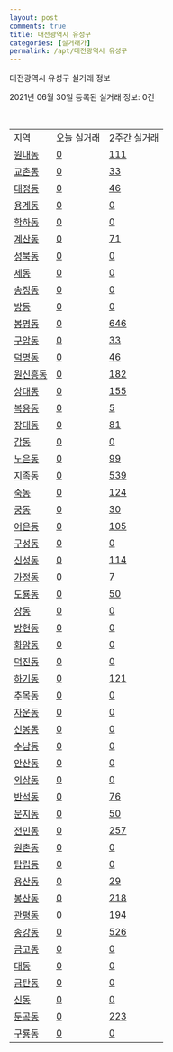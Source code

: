 ```yaml
---
layout: post
comments: true
title: 대전광역시 유성구
categories: [실거래가]
permalink: /apt/대전광역시 유성구
---
```


대전광역시 유성구 실거래 정보

2021년 06월 30일 등록된 실거래 정보: 0건

<script type="text/javascript">
  google.charts.load('current', {'packages':['corechart']});
  google.charts.setOnLoadCallback(drawChart);

  function drawChart() {
    var data = google.visualization.arrayToDataTable([['거래일', '매매', '전월세', '전매'], ['21-02', 414, 537, 11], ['21-03', 426, 513, 7], ['21-04', 349, 434, 15], ['21-05', 379, 376, 140], ['21-06', 139, 332, 99]]);

    var options = {
      title: '최근 유형별 거래량 추이',
      legend: { position: 'bottom' }
    };

    var chart = new google.visualization.LineChart(document.getElementById('columnchart_material'));
    chart.draw(data, (options));
  }
</script>

<div id="columnchart_material" style="width: 95%; margin-left: -35px"></div>
<br>
<table class="sortable">
  <tr>
    <td>지역</td>
    <td>오늘 실거래</td>
    <td>2주간 실거래</td>
  </tr>

  
  <tr class="item">
    <td><a href="대전광역시 유성구 원내동">원내동</a></td>
    <td><a href="대전광역시 유성구 원내동">0</a></td>
    <td><a href="대전광역시 유성구 원내동">111</a></td>
  </tr>
    

  <tr class="item">
    <td><a href="대전광역시 유성구 교촌동">교촌동</a></td>
    <td><a href="대전광역시 유성구 교촌동">0</a></td>
    <td><a href="대전광역시 유성구 교촌동">33</a></td>
  </tr>
    

  <tr class="item">
    <td><a href="대전광역시 유성구 대정동">대정동</a></td>
    <td><a href="대전광역시 유성구 대정동">0</a></td>
    <td><a href="대전광역시 유성구 대정동">46</a></td>
  </tr>
    

  <tr class="item">
    <td><a href="대전광역시 유성구 용계동">용계동</a></td>
    <td><a href="대전광역시 유성구 용계동">0</a></td>
    <td><a href="대전광역시 유성구 용계동">0</a></td>
  </tr>
    

  <tr class="item">
    <td><a href="대전광역시 유성구 학하동">학하동</a></td>
    <td><a href="대전광역시 유성구 학하동">0</a></td>
    <td><a href="대전광역시 유성구 학하동">0</a></td>
  </tr>
    

  <tr class="item">
    <td><a href="대전광역시 유성구 계산동">계산동</a></td>
    <td><a href="대전광역시 유성구 계산동">0</a></td>
    <td><a href="대전광역시 유성구 계산동">71</a></td>
  </tr>
    

  <tr class="item">
    <td><a href="대전광역시 유성구 성북동">성북동</a></td>
    <td><a href="대전광역시 유성구 성북동">0</a></td>
    <td><a href="대전광역시 유성구 성북동">0</a></td>
  </tr>
    

  <tr class="item">
    <td><a href="대전광역시 유성구 세동">세동</a></td>
    <td><a href="대전광역시 유성구 세동">0</a></td>
    <td><a href="대전광역시 유성구 세동">0</a></td>
  </tr>
    

  <tr class="item">
    <td><a href="대전광역시 유성구 송정동">송정동</a></td>
    <td><a href="대전광역시 유성구 송정동">0</a></td>
    <td><a href="대전광역시 유성구 송정동">0</a></td>
  </tr>
    

  <tr class="item">
    <td><a href="대전광역시 유성구 방동">방동</a></td>
    <td><a href="대전광역시 유성구 방동">0</a></td>
    <td><a href="대전광역시 유성구 방동">0</a></td>
  </tr>
    

  <tr class="item">
    <td><a href="대전광역시 유성구 봉명동">봉명동</a></td>
    <td><a href="대전광역시 유성구 봉명동">0</a></td>
    <td><a href="대전광역시 유성구 봉명동">646</a></td>
  </tr>
    

  <tr class="item">
    <td><a href="대전광역시 유성구 구암동">구암동</a></td>
    <td><a href="대전광역시 유성구 구암동">0</a></td>
    <td><a href="대전광역시 유성구 구암동">33</a></td>
  </tr>
    

  <tr class="item">
    <td><a href="대전광역시 유성구 덕명동">덕명동</a></td>
    <td><a href="대전광역시 유성구 덕명동">0</a></td>
    <td><a href="대전광역시 유성구 덕명동">46</a></td>
  </tr>
    

  <tr class="item">
    <td><a href="대전광역시 유성구 원신흥동">원신흥동</a></td>
    <td><a href="대전광역시 유성구 원신흥동">0</a></td>
    <td><a href="대전광역시 유성구 원신흥동">182</a></td>
  </tr>
    

  <tr class="item">
    <td><a href="대전광역시 유성구 상대동">상대동</a></td>
    <td><a href="대전광역시 유성구 상대동">0</a></td>
    <td><a href="대전광역시 유성구 상대동">155</a></td>
  </tr>
    

  <tr class="item">
    <td><a href="대전광역시 유성구 복용동">복용동</a></td>
    <td><a href="대전광역시 유성구 복용동">0</a></td>
    <td><a href="대전광역시 유성구 복용동">5</a></td>
  </tr>
    

  <tr class="item">
    <td><a href="대전광역시 유성구 장대동">장대동</a></td>
    <td><a href="대전광역시 유성구 장대동">0</a></td>
    <td><a href="대전광역시 유성구 장대동">81</a></td>
  </tr>
    

  <tr class="item">
    <td><a href="대전광역시 유성구 갑동">갑동</a></td>
    <td><a href="대전광역시 유성구 갑동">0</a></td>
    <td><a href="대전광역시 유성구 갑동">0</a></td>
  </tr>
    

  <tr class="item">
    <td><a href="대전광역시 유성구 노은동">노은동</a></td>
    <td><a href="대전광역시 유성구 노은동">0</a></td>
    <td><a href="대전광역시 유성구 노은동">99</a></td>
  </tr>
    

  <tr class="item">
    <td><a href="대전광역시 유성구 지족동">지족동</a></td>
    <td><a href="대전광역시 유성구 지족동">0</a></td>
    <td><a href="대전광역시 유성구 지족동">539</a></td>
  </tr>
    

  <tr class="item">
    <td><a href="대전광역시 유성구 죽동">죽동</a></td>
    <td><a href="대전광역시 유성구 죽동">0</a></td>
    <td><a href="대전광역시 유성구 죽동">124</a></td>
  </tr>
    

  <tr class="item">
    <td><a href="대전광역시 유성구 궁동">궁동</a></td>
    <td><a href="대전광역시 유성구 궁동">0</a></td>
    <td><a href="대전광역시 유성구 궁동">30</a></td>
  </tr>
    

  <tr class="item">
    <td><a href="대전광역시 유성구 어은동">어은동</a></td>
    <td><a href="대전광역시 유성구 어은동">0</a></td>
    <td><a href="대전광역시 유성구 어은동">105</a></td>
  </tr>
    

  <tr class="item">
    <td><a href="대전광역시 유성구 구성동">구성동</a></td>
    <td><a href="대전광역시 유성구 구성동">0</a></td>
    <td><a href="대전광역시 유성구 구성동">0</a></td>
  </tr>
    

  <tr class="item">
    <td><a href="대전광역시 유성구 신성동">신성동</a></td>
    <td><a href="대전광역시 유성구 신성동">0</a></td>
    <td><a href="대전광역시 유성구 신성동">114</a></td>
  </tr>
    

  <tr class="item">
    <td><a href="대전광역시 유성구 가정동">가정동</a></td>
    <td><a href="대전광역시 유성구 가정동">0</a></td>
    <td><a href="대전광역시 유성구 가정동">7</a></td>
  </tr>
    

  <tr class="item">
    <td><a href="대전광역시 유성구 도룡동">도룡동</a></td>
    <td><a href="대전광역시 유성구 도룡동">0</a></td>
    <td><a href="대전광역시 유성구 도룡동">50</a></td>
  </tr>
    

  <tr class="item">
    <td><a href="대전광역시 유성구 장동">장동</a></td>
    <td><a href="대전광역시 유성구 장동">0</a></td>
    <td><a href="대전광역시 유성구 장동">0</a></td>
  </tr>
    

  <tr class="item">
    <td><a href="대전광역시 유성구 방현동">방현동</a></td>
    <td><a href="대전광역시 유성구 방현동">0</a></td>
    <td><a href="대전광역시 유성구 방현동">0</a></td>
  </tr>
    

  <tr class="item">
    <td><a href="대전광역시 유성구 화암동">화암동</a></td>
    <td><a href="대전광역시 유성구 화암동">0</a></td>
    <td><a href="대전광역시 유성구 화암동">0</a></td>
  </tr>
    

  <tr class="item">
    <td><a href="대전광역시 유성구 덕진동">덕진동</a></td>
    <td><a href="대전광역시 유성구 덕진동">0</a></td>
    <td><a href="대전광역시 유성구 덕진동">0</a></td>
  </tr>
    

  <tr class="item">
    <td><a href="대전광역시 유성구 하기동">하기동</a></td>
    <td><a href="대전광역시 유성구 하기동">0</a></td>
    <td><a href="대전광역시 유성구 하기동">121</a></td>
  </tr>
    

  <tr class="item">
    <td><a href="대전광역시 유성구 추목동">추목동</a></td>
    <td><a href="대전광역시 유성구 추목동">0</a></td>
    <td><a href="대전광역시 유성구 추목동">0</a></td>
  </tr>
    

  <tr class="item">
    <td><a href="대전광역시 유성구 자운동">자운동</a></td>
    <td><a href="대전광역시 유성구 자운동">0</a></td>
    <td><a href="대전광역시 유성구 자운동">0</a></td>
  </tr>
    

  <tr class="item">
    <td><a href="대전광역시 유성구 신봉동">신봉동</a></td>
    <td><a href="대전광역시 유성구 신봉동">0</a></td>
    <td><a href="대전광역시 유성구 신봉동">0</a></td>
  </tr>
    

  <tr class="item">
    <td><a href="대전광역시 유성구 수남동">수남동</a></td>
    <td><a href="대전광역시 유성구 수남동">0</a></td>
    <td><a href="대전광역시 유성구 수남동">0</a></td>
  </tr>
    

  <tr class="item">
    <td><a href="대전광역시 유성구 안산동">안산동</a></td>
    <td><a href="대전광역시 유성구 안산동">0</a></td>
    <td><a href="대전광역시 유성구 안산동">0</a></td>
  </tr>
    

  <tr class="item">
    <td><a href="대전광역시 유성구 외삼동">외삼동</a></td>
    <td><a href="대전광역시 유성구 외삼동">0</a></td>
    <td><a href="대전광역시 유성구 외삼동">0</a></td>
  </tr>
    

  <tr class="item">
    <td><a href="대전광역시 유성구 반석동">반석동</a></td>
    <td><a href="대전광역시 유성구 반석동">0</a></td>
    <td><a href="대전광역시 유성구 반석동">76</a></td>
  </tr>
    

  <tr class="item">
    <td><a href="대전광역시 유성구 문지동">문지동</a></td>
    <td><a href="대전광역시 유성구 문지동">0</a></td>
    <td><a href="대전광역시 유성구 문지동">50</a></td>
  </tr>
    

  <tr class="item">
    <td><a href="대전광역시 유성구 전민동">전민동</a></td>
    <td><a href="대전광역시 유성구 전민동">0</a></td>
    <td><a href="대전광역시 유성구 전민동">257</a></td>
  </tr>
    

  <tr class="item">
    <td><a href="대전광역시 유성구 원촌동">원촌동</a></td>
    <td><a href="대전광역시 유성구 원촌동">0</a></td>
    <td><a href="대전광역시 유성구 원촌동">0</a></td>
  </tr>
    

  <tr class="item">
    <td><a href="대전광역시 유성구 탑립동">탑립동</a></td>
    <td><a href="대전광역시 유성구 탑립동">0</a></td>
    <td><a href="대전광역시 유성구 탑립동">0</a></td>
  </tr>
    

  <tr class="item">
    <td><a href="대전광역시 유성구 용산동">용산동</a></td>
    <td><a href="대전광역시 유성구 용산동">0</a></td>
    <td><a href="대전광역시 유성구 용산동">29</a></td>
  </tr>
    

  <tr class="item">
    <td><a href="대전광역시 유성구 봉산동">봉산동</a></td>
    <td><a href="대전광역시 유성구 봉산동">0</a></td>
    <td><a href="대전광역시 유성구 봉산동">218</a></td>
  </tr>
    

  <tr class="item">
    <td><a href="대전광역시 유성구 관평동">관평동</a></td>
    <td><a href="대전광역시 유성구 관평동">0</a></td>
    <td><a href="대전광역시 유성구 관평동">194</a></td>
  </tr>
    

  <tr class="item">
    <td><a href="대전광역시 유성구 송강동">송강동</a></td>
    <td><a href="대전광역시 유성구 송강동">0</a></td>
    <td><a href="대전광역시 유성구 송강동">526</a></td>
  </tr>
    

  <tr class="item">
    <td><a href="대전광역시 유성구 금고동">금고동</a></td>
    <td><a href="대전광역시 유성구 금고동">0</a></td>
    <td><a href="대전광역시 유성구 금고동">0</a></td>
  </tr>
    

  <tr class="item">
    <td><a href="대전광역시 유성구 대동">대동</a></td>
    <td><a href="대전광역시 유성구 대동">0</a></td>
    <td><a href="대전광역시 유성구 대동">0</a></td>
  </tr>
    

  <tr class="item">
    <td><a href="대전광역시 유성구 금탄동">금탄동</a></td>
    <td><a href="대전광역시 유성구 금탄동">0</a></td>
    <td><a href="대전광역시 유성구 금탄동">0</a></td>
  </tr>
    

  <tr class="item">
    <td><a href="대전광역시 유성구 신동">신동</a></td>
    <td><a href="대전광역시 유성구 신동">0</a></td>
    <td><a href="대전광역시 유성구 신동">0</a></td>
  </tr>
    

  <tr class="item">
    <td><a href="대전광역시 유성구 둔곡동">둔곡동</a></td>
    <td><a href="대전광역시 유성구 둔곡동">0</a></td>
    <td><a href="대전광역시 유성구 둔곡동">223</a></td>
  </tr>
    

  <tr class="item">
    <td><a href="대전광역시 유성구 구룡동">구룡동</a></td>
    <td><a href="대전광역시 유성구 구룡동">0</a></td>
    <td><a href="대전광역시 유성구 구룡동">0</a></td>
  </tr>
    


</table>


    